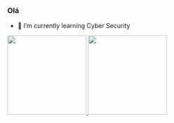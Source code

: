 ### Olá 

- 🌱 I’m currently learning Cyber Security
<div>
  <a href="https://github.com/Gabrielzw7">
  <img height="180em" src="https://github-readme-stats.vercel.app/api?username=Gabrielzw7&show_icons=true&theme=dracula&include_all_commits=true&count_private=true"/>
  <img height="180em" src="https://github-readme-stats.vercel.app/api/top-langs/?username=Gabrielzw7&layout=compact&langs_count=7&theme=dracula"/>
</div>
